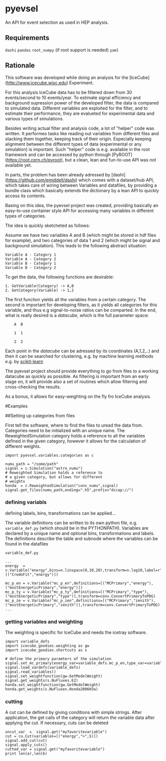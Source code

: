 # pyevsel
An API for event selection as used in HEP analysis.


Requirements
---------------------------
`dashi`
`pandas`
`root_numpy` (if root support is needed)
`yaml`

Rationale
----------------------------

This software was developed while doing an analysis for the [IceCube] (http://www.icecube.wisc.edu) Experiment.

For this analysis IceCube data has to be filtered down from 30 events/second to 10 events/year. To estimate signal efficiency and background supression power of the developed filter, the data is compared to simulated data. Different variables are exploited for the filter, and to estimate their performance, they are evalueted for experimental data and various types of simulations. 

Besides writing actual filter and analysis code, a lot of "helper" code was written. It performes tasks like reading out variables from different files and stacking them together, keeping track of their origin.
Especially keeping alignment between the different types of data (experimental or any simulation) is important. Such "helper" code is e.g. available in the root framework and can be accessed by python through [PyROOT] (https://root.cern.ch/pyroot), but a clean, lean and fun-to-use API was not available yet.

In parts, the problem has been already adressed by [dashi] (https://github.com/emiddell/dashi) which comes with a dataset/hub API, which takes care of wiring between Variables and datafiles, by providing a bundle class which basically extends the dictionary by a lean API to quickly access its contents.

Basing on this idea, the pyevsel project was created, providing basically an easy-to-use container style API for accessing many variables in different types of categories.

The idea is quickly sketcheted as follows:

Assume we have two variables A and B (which might be stored in hdf files for example), and two categories of data 1 and 2 (which might be signal and background simulation). This leads to the following abstract situation:

```
Variable A - Category 1
Variable A - Category 2
Variable B - Category 1
Variable B - Category 2
```

To get the data, the following functions are desirable:

```
1. GetVariable(Category) -> A,B
2. GetCategory(Variable) -> 1,2
```

The first function yields all the variables from a certain category.
The second is important for developing filters, as it yields all categories for this variable, and thus e.g signal-to-noise ratios can be comparted.
In the end, what is really desired is a *datacube*, which is the full parameter space:

```
    A  B 

    1  1

    2  2 
```

Each point in the *datacube* can be adressed by its coordinates (A,1,2,..) and then it can be searched for clustering, e.g. by machine learning methods e.g. by [scikit-learn](http://scikit-learn.org/stable/documentation.html)

The pyevsel project should provide everything to go from files to a working datacube as quickly as possible. As filtering is important from an early stage on, it will provide also a set of routines which allow filtering and cross-checking the results.

As a bonus, it allows for easy-weighting on the fly fro IceCube analysis.

#Examples


##Setting up categories from files

First tell the software, where to find the files to uread the data from. Categories need to be initialized with an unique name.
The ReweightedSimulation category holds a reference to all the variables defined in the given category, however it allows for 
the calculation of different weights.

```
import pyevsel.variables.categories as c

numu_path = "/some/path"
signal = c.Simulation("astro_numu")
# Reweighted Simulation holds a reference to
# a given category, but allows for different
# weights
honda  = c.ReweightedSimulation("conv_numu",signal)
signal.get_files(numu_path,ending=".h5",prefix="dccap://")
```
### defining variabls
 defining labels, bins,
 transformations can be applied...

The variable definitions can be written to its own python file, e.g. `variable_def.py` (which should be in the PYTHONPATH).
Variables are declared by a unique name and optional bins, transformations and labels. The definitions describe the table and subnode
where the variables can be found in the datafiles

```
variable_def.py

...
energy  = v.Variable("energy",bins=n.linspace(0,10,20),transform=n.log10,label=r"$\log(E_{rec}/$GeV$)$",definitions=[("CredoFit","energy")])

mc_p_en = v.Variable("mc_p_en",definitions=[("MCPrimary","energy"),("mostEnergeticPrimary","energy")])
mc_p_ty = v.Variable("mc_p_ty",definitions=[("MCPrimary","type"),("mostEnergeticPrimary","type")],transform=conv.ConvertPrimaryToPDG)
mc_p_ze = v.Variable("mc_p_zen",definitions=[("MCPrimary","zenith"),("mostEnergeticPrimary","zenith")],transform=conv.ConvertPrimaryToPDG)
...

```


### getting variables and weighting

The weighting is specific for IceCube and needs the icetray software.

```
import variable_defs
import icecube_goodies.weighting as gw
import icecube_goodies.shortcuts as s

# define the primary paramters of the simulation
signal.set_mc_primary(energy_var=variable_defs.mc_p_en,type_var=variable_defs.mc_p_ty,zenith_var=variable_defs.mc_p_ze)
signal.load_vardefs(variable_defs)
signal.read_variables()
signal.set_weightfunction(gw.GetModelWeight)
signal.get_weights(s.NuFluxes.E2)
honda.set_weightfunction(gw.GetModelWeight)
honda.get_weights(s.NuFluxes.Honda2006H3a)
```

### cutting

A cut can be defined by giving conditions with simple strings. After application, the get calls of the category will return
the variable data after applying the cut.
If necessary, cuts can be deleted

```
uncut_var  =  signal.get("myfavoritevariable")
cut = cu.Cut(variables=[("energy",">",5)])
signal.add_cut(cut)
signal.apply_cuts()
cutted_var = signal.get("myfavoritevariable")
print len(a),len(b)









